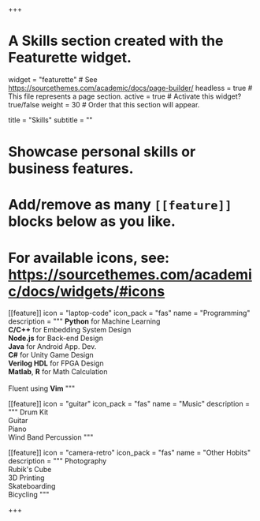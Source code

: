 +++
# A Skills section created with the Featurette widget.
widget = "featurette"  # See https://sourcethemes.com/academic/docs/page-builder/
headless = true  # This file represents a page section.
active = true  # Activate this widget? true/false
weight = 30  # Order that this section will appear.

title = "Skills"
subtitle = ""

# Showcase personal skills or business features.
# 
# Add/remove as many `[[feature]]` blocks below as you like.
# 
# For available icons, see: https://sourcethemes.com/academic/docs/widgets/#icons

[[feature]]
  icon = "laptop-code"
  icon_pack = "fas"
  name = "Programming"
  description = """
  **Python** for Machine Learning <br>
  **C/C++** for Embedding System Design <br>
  **Node.js** for Back-end Design <br>
  **Java** for Android App. Dev. <br>
  **C#** for Unity Game Design <br>
  **Verilog HDL** for FPGA Design <br>
  **Matlab**, **R** for Math Calculation <br><br>
  Fluent using **Vim**
  """
  
[[feature]]
  icon = "guitar"
  icon_pack = "fas"
  name = "Music"
  description = """
  Drum Kit <br>
  Guitar <br>
  Piano <br>
  Wind Band Percussion
  """  

[[feature]]
  icon = "camera-retro"
  icon_pack = "fas"
  name = "Other Hobits"
  description = """
  Photography <br>
  Rubik's Cube <br>
  3D Printing <br>
  Skateboarding <br>
  Bicycling
  """

+++
